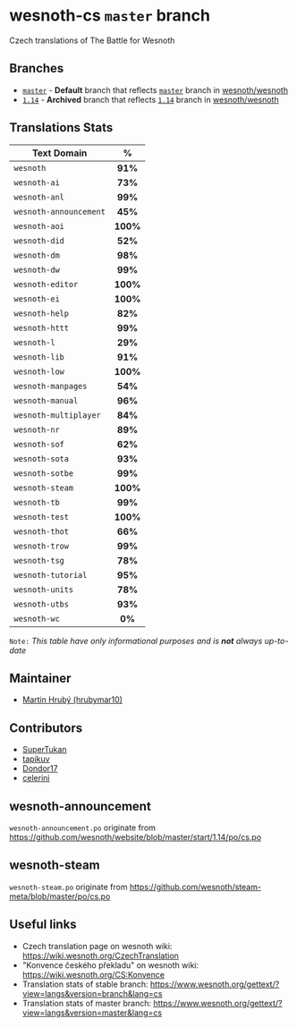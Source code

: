 # wesnoth-cs `master` branch
Czech translations of The Battle for Wesnoth

## Branches
* [`master`](https://github.com/hrubymar10/wesnoth-cs/tree/master) - **Default** branch that reflects [`master`](https://github.com/wesnoth/wesnoth/tree/master) branch in [wesnoth/wesnoth](https://github.com/wesnoth/wesnoth)
* [`1.14`](https://github.com/hrubymar10/wesnoth-cs/tree/1.14) - **Archived** branch that reflects [`1.14`](https://github.com/wesnoth/wesnoth/tree/1.14) branch in [wesnoth/wesnoth](https://github.com/wesnoth/wesnoth)

## Translations Stats
| Text Domain            | %        |
| ---------------------- |:--------:|
| `wesnoth`              | **91%**  |
| `wesnoth-ai`           | **73%**  |
| `wesnoth-anl`          | **99%**  |
| `wesnoth-announcement` | **45%**  |
| `wesnoth-aoi`          | **100%** |
| `wesnoth-did`          | **52%**  |
| `wesnoth-dm`           | **98%**  |
| `wesnoth-dw`           | **99%**  |
| `wesnoth-editor`       | **100%** |
| `wesnoth-ei`           | **100%** |
| `wesnoth-help`         | **82%**  |
| `wesnoth-httt`         | **99%**  |
| `wesnoth-l`            | **29%**  |
| `wesnoth-lib`          | **91%**  |
| `wesnoth-low`          | **100%** |
| `wesnoth-manpages`     | **54%**  |
| `wesnoth-manual`       | **96%**  |
| `wesnoth-multiplayer`  | **84%**  |
| `wesnoth-nr`           | **89%**  |
| `wesnoth-sof`          | **62%**  |
| `wesnoth-sota`         | **93%**  |
| `wesnoth-sotbe`        | **99%**  |
| `wesnoth-steam`        | **100%** |
| `wesnoth-tb`           | **99%**  |
| `wesnoth-test`         | **100%** |
| `wesnoth-thot`         | **66%**  |
| `wesnoth-trow`         | **99%**  |
| `wesnoth-tsg`          | **78%**  |
| `wesnoth-tutorial`     | **95%**  |
| `wesnoth-units`        | **78%**  |
| `wesnoth-utbs`         | **93%**  |
| `wesnoth-wc`           | **0%**   |

`Note:` *This table have only informational purposes and is **not** always up-to-date*

## Maintainer
* [Martin Hrubý (hrubymar10)](https://github.com/hrubymar10)

## Contributors
* [SuperTukan](https://github.com/SuperTukan)
* [tapikuv](https://github.com/tapikuv)
* [Dondor17](https://github.com/Dondor17)
* [celerini](https://github.com/celerini)

## wesnoth-announcement
`wesnoth-announcement.po` originate from https://github.com/wesnoth/website/blob/master/start/1.14/po/cs.po

## wesnoth-steam
`wesnoth-steam.po` originate from https://github.com/wesnoth/steam-meta/blob/master/po/cs.po

## Useful links
* Czech translation page on wesnoth wiki: https://wiki.wesnoth.org/CzechTranslation
* "Konvence českého překladu" on wesnoth wiki: https://wiki.wesnoth.org/CS:Konvence
* Translation stats of stable branch: https://www.wesnoth.org/gettext/?view=langs&version=branch&lang=cs
* Translation stats of master branch: https://www.wesnoth.org/gettext/?view=langs&version=master&lang=cs
